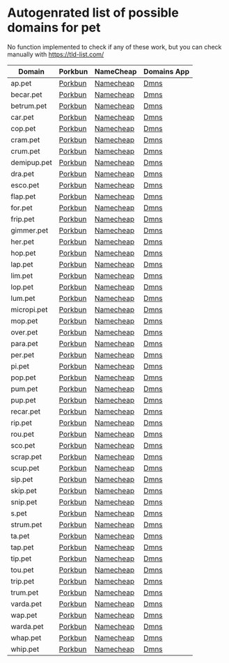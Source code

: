 # Autogenrated list of possible domains for pet

No function implemented to check if any of these work, but you can check manually with https://tld-list.com/

| Domain | Porkbun | NameCheap | Domains App |
|---|---|---|---|
| ap.pet | [Porkbun](https://porkbun.com/checkout/search?prb=e814663da1&tlds=&idnLanguage=&search=search&q=ap.pet) | [Namecheap](https://www.namecheap.com/domains/registration/results/?domain=ap.pet) | [Dmns](https://dmns.app/domains?q=ap.pet) |
| becar.pet | [Porkbun](https://porkbun.com/checkout/search?prb=e814663da1&tlds=&idnLanguage=&search=search&q=becar.pet) | [Namecheap](https://www.namecheap.com/domains/registration/results/?domain=becar.pet) | [Dmns](https://dmns.app/domains?q=becar.pet) |
| betrum.pet | [Porkbun](https://porkbun.com/checkout/search?prb=e814663da1&tlds=&idnLanguage=&search=search&q=betrum.pet) | [Namecheap](https://www.namecheap.com/domains/registration/results/?domain=betrum.pet) | [Dmns](https://dmns.app/domains?q=betrum.pet) |
| car.pet | [Porkbun](https://porkbun.com/checkout/search?prb=e814663da1&tlds=&idnLanguage=&search=search&q=car.pet) | [Namecheap](https://www.namecheap.com/domains/registration/results/?domain=car.pet) | [Dmns](https://dmns.app/domains?q=car.pet) |
| cop.pet | [Porkbun](https://porkbun.com/checkout/search?prb=e814663da1&tlds=&idnLanguage=&search=search&q=cop.pet) | [Namecheap](https://www.namecheap.com/domains/registration/results/?domain=cop.pet) | [Dmns](https://dmns.app/domains?q=cop.pet) |
| cram.pet | [Porkbun](https://porkbun.com/checkout/search?prb=e814663da1&tlds=&idnLanguage=&search=search&q=cram.pet) | [Namecheap](https://www.namecheap.com/domains/registration/results/?domain=cram.pet) | [Dmns](https://dmns.app/domains?q=cram.pet) |
| crum.pet | [Porkbun](https://porkbun.com/checkout/search?prb=e814663da1&tlds=&idnLanguage=&search=search&q=crum.pet) | [Namecheap](https://www.namecheap.com/domains/registration/results/?domain=crum.pet) | [Dmns](https://dmns.app/domains?q=crum.pet) |
| demipup.pet | [Porkbun](https://porkbun.com/checkout/search?prb=e814663da1&tlds=&idnLanguage=&search=search&q=demipup.pet) | [Namecheap](https://www.namecheap.com/domains/registration/results/?domain=demipup.pet) | [Dmns](https://dmns.app/domains?q=demipup.pet) |
| dra.pet | [Porkbun](https://porkbun.com/checkout/search?prb=e814663da1&tlds=&idnLanguage=&search=search&q=dra.pet) | [Namecheap](https://www.namecheap.com/domains/registration/results/?domain=dra.pet) | [Dmns](https://dmns.app/domains?q=dra.pet) |
| esco.pet | [Porkbun](https://porkbun.com/checkout/search?prb=e814663da1&tlds=&idnLanguage=&search=search&q=esco.pet) | [Namecheap](https://www.namecheap.com/domains/registration/results/?domain=esco.pet) | [Dmns](https://dmns.app/domains?q=esco.pet) |
| flap.pet | [Porkbun](https://porkbun.com/checkout/search?prb=e814663da1&tlds=&idnLanguage=&search=search&q=flap.pet) | [Namecheap](https://www.namecheap.com/domains/registration/results/?domain=flap.pet) | [Dmns](https://dmns.app/domains?q=flap.pet) |
| for.pet | [Porkbun](https://porkbun.com/checkout/search?prb=e814663da1&tlds=&idnLanguage=&search=search&q=for.pet) | [Namecheap](https://www.namecheap.com/domains/registration/results/?domain=for.pet) | [Dmns](https://dmns.app/domains?q=for.pet) |
| frip.pet | [Porkbun](https://porkbun.com/checkout/search?prb=e814663da1&tlds=&idnLanguage=&search=search&q=frip.pet) | [Namecheap](https://www.namecheap.com/domains/registration/results/?domain=frip.pet) | [Dmns](https://dmns.app/domains?q=frip.pet) |
| gimmer.pet | [Porkbun](https://porkbun.com/checkout/search?prb=e814663da1&tlds=&idnLanguage=&search=search&q=gimmer.pet) | [Namecheap](https://www.namecheap.com/domains/registration/results/?domain=gimmer.pet) | [Dmns](https://dmns.app/domains?q=gimmer.pet) |
| her.pet | [Porkbun](https://porkbun.com/checkout/search?prb=e814663da1&tlds=&idnLanguage=&search=search&q=her.pet) | [Namecheap](https://www.namecheap.com/domains/registration/results/?domain=her.pet) | [Dmns](https://dmns.app/domains?q=her.pet) |
| hop.pet | [Porkbun](https://porkbun.com/checkout/search?prb=e814663da1&tlds=&idnLanguage=&search=search&q=hop.pet) | [Namecheap](https://www.namecheap.com/domains/registration/results/?domain=hop.pet) | [Dmns](https://dmns.app/domains?q=hop.pet) |
| lap.pet | [Porkbun](https://porkbun.com/checkout/search?prb=e814663da1&tlds=&idnLanguage=&search=search&q=lap.pet) | [Namecheap](https://www.namecheap.com/domains/registration/results/?domain=lap.pet) | [Dmns](https://dmns.app/domains?q=lap.pet) |
| lim.pet | [Porkbun](https://porkbun.com/checkout/search?prb=e814663da1&tlds=&idnLanguage=&search=search&q=lim.pet) | [Namecheap](https://www.namecheap.com/domains/registration/results/?domain=lim.pet) | [Dmns](https://dmns.app/domains?q=lim.pet) |
| lop.pet | [Porkbun](https://porkbun.com/checkout/search?prb=e814663da1&tlds=&idnLanguage=&search=search&q=lop.pet) | [Namecheap](https://www.namecheap.com/domains/registration/results/?domain=lop.pet) | [Dmns](https://dmns.app/domains?q=lop.pet) |
| lum.pet | [Porkbun](https://porkbun.com/checkout/search?prb=e814663da1&tlds=&idnLanguage=&search=search&q=lum.pet) | [Namecheap](https://www.namecheap.com/domains/registration/results/?domain=lum.pet) | [Dmns](https://dmns.app/domains?q=lum.pet) |
| micropi.pet | [Porkbun](https://porkbun.com/checkout/search?prb=e814663da1&tlds=&idnLanguage=&search=search&q=micropi.pet) | [Namecheap](https://www.namecheap.com/domains/registration/results/?domain=micropi.pet) | [Dmns](https://dmns.app/domains?q=micropi.pet) |
| mop.pet | [Porkbun](https://porkbun.com/checkout/search?prb=e814663da1&tlds=&idnLanguage=&search=search&q=mop.pet) | [Namecheap](https://www.namecheap.com/domains/registration/results/?domain=mop.pet) | [Dmns](https://dmns.app/domains?q=mop.pet) |
| over.pet | [Porkbun](https://porkbun.com/checkout/search?prb=e814663da1&tlds=&idnLanguage=&search=search&q=over.pet) | [Namecheap](https://www.namecheap.com/domains/registration/results/?domain=over.pet) | [Dmns](https://dmns.app/domains?q=over.pet) |
| para.pet | [Porkbun](https://porkbun.com/checkout/search?prb=e814663da1&tlds=&idnLanguage=&search=search&q=para.pet) | [Namecheap](https://www.namecheap.com/domains/registration/results/?domain=para.pet) | [Dmns](https://dmns.app/domains?q=para.pet) |
| per.pet | [Porkbun](https://porkbun.com/checkout/search?prb=e814663da1&tlds=&idnLanguage=&search=search&q=per.pet) | [Namecheap](https://www.namecheap.com/domains/registration/results/?domain=per.pet) | [Dmns](https://dmns.app/domains?q=per.pet) |
| pi.pet | [Porkbun](https://porkbun.com/checkout/search?prb=e814663da1&tlds=&idnLanguage=&search=search&q=pi.pet) | [Namecheap](https://www.namecheap.com/domains/registration/results/?domain=pi.pet) | [Dmns](https://dmns.app/domains?q=pi.pet) |
| pop.pet | [Porkbun](https://porkbun.com/checkout/search?prb=e814663da1&tlds=&idnLanguage=&search=search&q=pop.pet) | [Namecheap](https://www.namecheap.com/domains/registration/results/?domain=pop.pet) | [Dmns](https://dmns.app/domains?q=pop.pet) |
| pum.pet | [Porkbun](https://porkbun.com/checkout/search?prb=e814663da1&tlds=&idnLanguage=&search=search&q=pum.pet) | [Namecheap](https://www.namecheap.com/domains/registration/results/?domain=pum.pet) | [Dmns](https://dmns.app/domains?q=pum.pet) |
| pup.pet | [Porkbun](https://porkbun.com/checkout/search?prb=e814663da1&tlds=&idnLanguage=&search=search&q=pup.pet) | [Namecheap](https://www.namecheap.com/domains/registration/results/?domain=pup.pet) | [Dmns](https://dmns.app/domains?q=pup.pet) |
| recar.pet | [Porkbun](https://porkbun.com/checkout/search?prb=e814663da1&tlds=&idnLanguage=&search=search&q=recar.pet) | [Namecheap](https://www.namecheap.com/domains/registration/results/?domain=recar.pet) | [Dmns](https://dmns.app/domains?q=recar.pet) |
| rip.pet | [Porkbun](https://porkbun.com/checkout/search?prb=e814663da1&tlds=&idnLanguage=&search=search&q=rip.pet) | [Namecheap](https://www.namecheap.com/domains/registration/results/?domain=rip.pet) | [Dmns](https://dmns.app/domains?q=rip.pet) |
| rou.pet | [Porkbun](https://porkbun.com/checkout/search?prb=e814663da1&tlds=&idnLanguage=&search=search&q=rou.pet) | [Namecheap](https://www.namecheap.com/domains/registration/results/?domain=rou.pet) | [Dmns](https://dmns.app/domains?q=rou.pet) |
| sco.pet | [Porkbun](https://porkbun.com/checkout/search?prb=e814663da1&tlds=&idnLanguage=&search=search&q=sco.pet) | [Namecheap](https://www.namecheap.com/domains/registration/results/?domain=sco.pet) | [Dmns](https://dmns.app/domains?q=sco.pet) |
| scrap.pet | [Porkbun](https://porkbun.com/checkout/search?prb=e814663da1&tlds=&idnLanguage=&search=search&q=scrap.pet) | [Namecheap](https://www.namecheap.com/domains/registration/results/?domain=scrap.pet) | [Dmns](https://dmns.app/domains?q=scrap.pet) |
| scup.pet | [Porkbun](https://porkbun.com/checkout/search?prb=e814663da1&tlds=&idnLanguage=&search=search&q=scup.pet) | [Namecheap](https://www.namecheap.com/domains/registration/results/?domain=scup.pet) | [Dmns](https://dmns.app/domains?q=scup.pet) |
| sip.pet | [Porkbun](https://porkbun.com/checkout/search?prb=e814663da1&tlds=&idnLanguage=&search=search&q=sip.pet) | [Namecheap](https://www.namecheap.com/domains/registration/results/?domain=sip.pet) | [Dmns](https://dmns.app/domains?q=sip.pet) |
| skip.pet | [Porkbun](https://porkbun.com/checkout/search?prb=e814663da1&tlds=&idnLanguage=&search=search&q=skip.pet) | [Namecheap](https://www.namecheap.com/domains/registration/results/?domain=skip.pet) | [Dmns](https://dmns.app/domains?q=skip.pet) |
| snip.pet | [Porkbun](https://porkbun.com/checkout/search?prb=e814663da1&tlds=&idnLanguage=&search=search&q=snip.pet) | [Namecheap](https://www.namecheap.com/domains/registration/results/?domain=snip.pet) | [Dmns](https://dmns.app/domains?q=snip.pet) |
| s.pet | [Porkbun](https://porkbun.com/checkout/search?prb=e814663da1&tlds=&idnLanguage=&search=search&q=s.pet) | [Namecheap](https://www.namecheap.com/domains/registration/results/?domain=s.pet) | [Dmns](https://dmns.app/domains?q=s.pet) |
| strum.pet | [Porkbun](https://porkbun.com/checkout/search?prb=e814663da1&tlds=&idnLanguage=&search=search&q=strum.pet) | [Namecheap](https://www.namecheap.com/domains/registration/results/?domain=strum.pet) | [Dmns](https://dmns.app/domains?q=strum.pet) |
| ta.pet | [Porkbun](https://porkbun.com/checkout/search?prb=e814663da1&tlds=&idnLanguage=&search=search&q=ta.pet) | [Namecheap](https://www.namecheap.com/domains/registration/results/?domain=ta.pet) | [Dmns](https://dmns.app/domains?q=ta.pet) |
| tap.pet | [Porkbun](https://porkbun.com/checkout/search?prb=e814663da1&tlds=&idnLanguage=&search=search&q=tap.pet) | [Namecheap](https://www.namecheap.com/domains/registration/results/?domain=tap.pet) | [Dmns](https://dmns.app/domains?q=tap.pet) |
| tip.pet | [Porkbun](https://porkbun.com/checkout/search?prb=e814663da1&tlds=&idnLanguage=&search=search&q=tip.pet) | [Namecheap](https://www.namecheap.com/domains/registration/results/?domain=tip.pet) | [Dmns](https://dmns.app/domains?q=tip.pet) |
| tou.pet | [Porkbun](https://porkbun.com/checkout/search?prb=e814663da1&tlds=&idnLanguage=&search=search&q=tou.pet) | [Namecheap](https://www.namecheap.com/domains/registration/results/?domain=tou.pet) | [Dmns](https://dmns.app/domains?q=tou.pet) |
| trip.pet | [Porkbun](https://porkbun.com/checkout/search?prb=e814663da1&tlds=&idnLanguage=&search=search&q=trip.pet) | [Namecheap](https://www.namecheap.com/domains/registration/results/?domain=trip.pet) | [Dmns](https://dmns.app/domains?q=trip.pet) |
| trum.pet | [Porkbun](https://porkbun.com/checkout/search?prb=e814663da1&tlds=&idnLanguage=&search=search&q=trum.pet) | [Namecheap](https://www.namecheap.com/domains/registration/results/?domain=trum.pet) | [Dmns](https://dmns.app/domains?q=trum.pet) |
| varda.pet | [Porkbun](https://porkbun.com/checkout/search?prb=e814663da1&tlds=&idnLanguage=&search=search&q=varda.pet) | [Namecheap](https://www.namecheap.com/domains/registration/results/?domain=varda.pet) | [Dmns](https://dmns.app/domains?q=varda.pet) |
| wap.pet | [Porkbun](https://porkbun.com/checkout/search?prb=e814663da1&tlds=&idnLanguage=&search=search&q=wap.pet) | [Namecheap](https://www.namecheap.com/domains/registration/results/?domain=wap.pet) | [Dmns](https://dmns.app/domains?q=wap.pet) |
| warda.pet | [Porkbun](https://porkbun.com/checkout/search?prb=e814663da1&tlds=&idnLanguage=&search=search&q=warda.pet) | [Namecheap](https://www.namecheap.com/domains/registration/results/?domain=warda.pet) | [Dmns](https://dmns.app/domains?q=warda.pet) |
| whap.pet | [Porkbun](https://porkbun.com/checkout/search?prb=e814663da1&tlds=&idnLanguage=&search=search&q=whap.pet) | [Namecheap](https://www.namecheap.com/domains/registration/results/?domain=whap.pet) | [Dmns](https://dmns.app/domains?q=whap.pet) |
| whip.pet | [Porkbun](https://porkbun.com/checkout/search?prb=e814663da1&tlds=&idnLanguage=&search=search&q=whip.pet) | [Namecheap](https://www.namecheap.com/domains/registration/results/?domain=whip.pet) | [Dmns](https://dmns.app/domains?q=whip.pet) |
